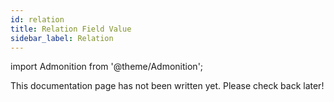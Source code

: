 ```yaml
---
id: relation
title: Relation Field Value
sidebar_label: Relation
---
```


import Admonition from '@theme/Admonition';

<Admonition type="caution" icon="🚧" title="In progress">
This documentation page has not been written yet. Please check back later!
</Admonition>
